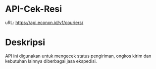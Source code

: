 # API-Cek-Resi
uRL: https://api.econxn.id/v1/couriers/

# Deskripsi
API ini digunakan untuk mengecek status pengiriman, ongkos kirim dan kebutuhan lainnya diberbagai jasa ekspedisi.
